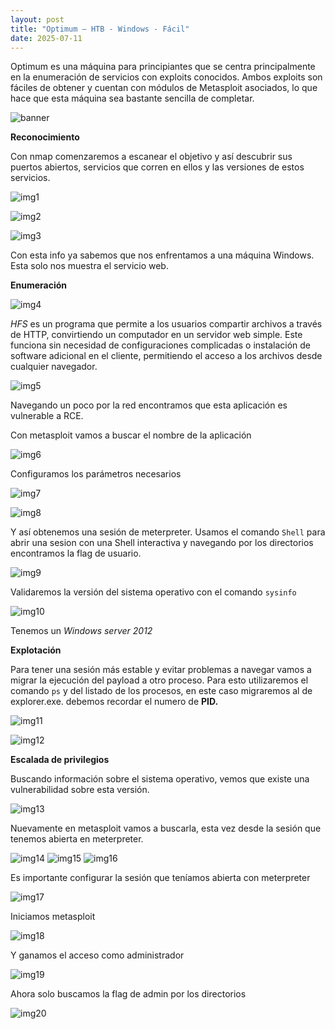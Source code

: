 ```yaml
---
layout: post
title: "Optimum – HTB - Windows - Fácil"
date: 2025-07-11
---
```

Optimum es una máquina para principiantes que se centra principalmente en la enumeración de servicios con exploits conocidos. Ambos exploits son fáciles de obtener y cuentan con módulos de Metasploit asociados, lo que hace que esta máquina sea bastante sencilla de completar.

![banner](/secnotes/assets/img/optimun/banner.png)


**Reconocimiento**

Con nmap comenzaremos a escanear el objetivo y así
descubrir sus puertos abiertos, servicios que corren en
ellos y las versiones de estos servicios.

![img1](/secnotes/assets/img/optimun/1.png)

 ![img2](/secnotes/assets/img/optimun/2.png)

 ![img3](/secnotes/assets/img/optimun/3.png)
 
Con esta info ya sabemos que nos enfrentamos a una máquina Windows. Esta solo nos muestra el servicio web. 

**Enumeración**

![img4](/secnotes/assets/img/optimun/4.png)
 
_HFS_ es un programa que permite a los usuarios compartir archivos a través de HTTP, convirtiendo un computador en un servidor web simple. Este funciona sin necesidad de configuraciones complicadas o instalación de software adicional en el cliente, permitiendo el acceso a los archivos desde cualquier navegador.

![img5](/secnotes/assets/img/optimun/5.png)
 
Navegando un poco por la red encontramos que esta aplicación es vulnerable a RCE.

Con metasploit vamos a buscar el nombre de la aplicación 

![img6](/secnotes/assets/img/optimun/6.png)
 
Configuramos los parámetros necesarios

![img7](/secnotes/assets/img/optimun/7.png)

 ![img8](/secnotes/assets/img/optimun/8.png)
 
Y así obtenemos una sesión de meterpreter.
Usamos el comando `Shell` para abrir una sesion con una Shell interactiva y navegando por los directorios encontramos la flag de usuario.

![img9](/secnotes/assets/img/optimun/9.png)
 
Validaremos la versión del sistema operativo con el comando `sysinfo`

![img10](/secnotes/assets/img/optimun/10.png)
 
Tenemos un _Windows server 2012_

**Explotación**

Para tener una sesión más estable y evitar problemas a navegar vamos a migrar la ejecución del payload a otro proceso.
Para esto utilizaremos el comando `ps` y del listado de los procesos, en este caso migraremos al de explorer.exe. debemos recordar el numero de **PID.**

![img11](/secnotes/assets/img/optimun/11.png)

![img12](/secnotes/assets/img/optimun/12.png)
  

**Escalada de privilegios**

Buscando información sobre el sistema operativo, vemos que existe una vulnerabilidad sobre esta versión. 

![img13](/secnotes/assets/img/optimun/13.png)
 
Nuevamente en metasploit vamos a buscarla, esta vez desde la sesión que tenemos abierta en meterpreter.
 
 ![img14](/secnotes/assets/img/optimun/14.png)
 ![img15](/secnotes/assets/img/optimun/15.png)
 ![img16](/secnotes/assets/img/optimun/16.png)
 
Es importante configurar la sesión que teníamos abierta con meterpreter

 ![img17](/secnotes/assets/img/optimun/17.png)
 
Iniciamos metasploit

![img18](/secnotes/assets/img/optimun/18.png)
 
Y ganamos el acceso como administrador

![img19](/secnotes/assets/img/optimun/19.png)
 

Ahora solo buscamos la flag de admin por los directorios

![img20](/secnotes/assets/img/optimun/20.png)

 

